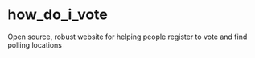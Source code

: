 # how_do_i_vote
Open source, robust website for helping people register to vote and find polling locations
